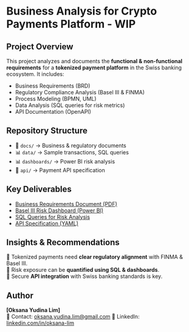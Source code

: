# Business Analysis for Crypto Payments Platform  - WIP

## Project Overview  
This project analyzes and documents the **functional & non-functional requirements** for a **tokenized payment platform** in the Swiss banking ecosystem. It includes:  
- Business Requirements (BRD)  
- Regulatory Compliance Analysis (Basel III & FINMA)  
- Process Modeling (BPMN, UML)  
- Data Analysis (SQL queries for risk metrics)  
- API Documentation (OpenAPI)  

## Repository Structure  
- 📄 `docs/` → Business & regulatory documents  
- 📊 `data/` → Sample transactions, SQL queries  
- 📊 `dashboards/` → Power BI risk analysis  
- 📡 `api/` → Payment API specification  

## Key Deliverables  
- [Business Requirements Document (PDF)](docs/Business_Requirements_Document.pdf)  
- [Basel III Risk Dashboard (Power BI)](dashboards/BaselIII_Risk_Dashboard.pbix)  
- [SQL Queries for Risk Analysis](data/risk_analysis.sql)  
- [API Specification (YAML)](api/payment_api_specification.yaml)  

## Insights & Recommendations  
🔹 Tokenized payments need **clear regulatory alignment** with FINMA & Basel III.  
🔹 Risk exposure can be **quantified using SQL & dashboards**.  
🔹 Secure **API integration** with Swiss banking standards is key.  

## Author  
**[Oksana Yudina Lim]**  
📧 Contact: oksana.yudina.lim@gmail.com 
🔗 LinkedIn: [linkedin.com/in/oksana-lim](https://linkedin.com/in/oksana-lim)  
